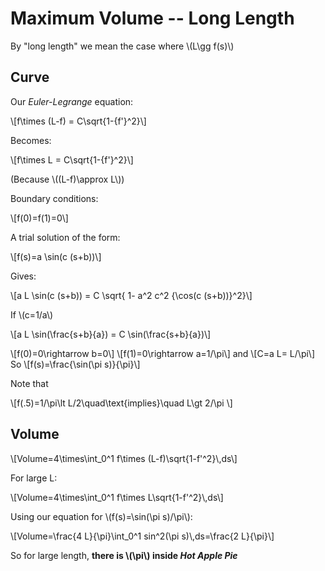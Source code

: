 # Maximum Volume -- Long Length

By "long length" we mean the case where \\(L\gg f(s)\\)

## Curve

Our *Euler-Legrange* equation:

\\[f\times (L-f) = C\sqrt{1-{f'}\^2}\\]

Becomes:

\\[f\times L = C\sqrt{1-{f'}\^2}\\]

(Because \\((L-f)\approx L\\))

Boundary conditions:

\\[f(0)=f(1)=0\\]

A trial solution of the form:

\\[f(s)=a \sin(c (s+b))\\]

Gives:

\\[a L \sin(c (s+b)) = C \sqrt{ 1- a\^2 c\^2 {\cos(c (s+b))}\^2}\\]

If \\(c=1/a\\)

\\[a L \sin(\frac{s+b}{a}) = C \sin(\frac{s+b}{a})\\]

\\[f(0)=0\rightarrow b=0\\]
\\[f(1)=0\rightarrow a=1/\pi\\]
and 
\\[C=a L= L/\pi\\]
So
\\[f(s)=\frac{\sin(\pi s)}{\pi}\\]

Note that

\\[f(.5)=1/\pi\lt L/2\quad\text{implies}\quad L\gt 2/\pi \\]

## Volume

\\[Volume=4\times\int\_0\^1 f\times (L-f)\sqrt{1-f'\^2}\\,ds\\]

For large L:

\\[Volume=4\times\int\_0\^1 f\times L\sqrt{1-f'\^2}\\,ds\\]

Using our equation for \\(f(s)=\sin(\pi s)/\pi\\):

\\[Volume=\frac{4 L}{\pi}\int\_0\^1 sin\^2(\pi s)\\,ds=\frac{2 L}{\pi}\\]

So for large length, __there is \\(\pi\\) inside *Hot Apple Pie*__

